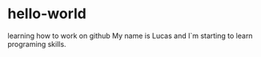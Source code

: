 # hello-world
learning how to work on github
My name is Lucas and I`m starting to learn programing skills.
